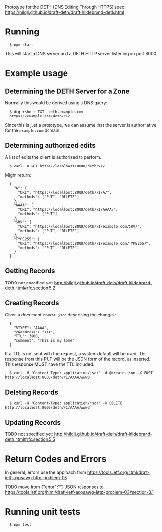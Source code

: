 Prototype for the DETH (DNS Editing Through HTTPS) spec:
https://hildjj.github.io/draft-deth/draft-hildebrand-deth.html

# Running
```
  $ npm start
```

This will start a DNS server and a DETH HTTP server listening on port 8000.

# Example usage

## Determining the DETH Server for a Zone

Normally this would be derived using a DNS query:
```
  $ dig +short TXT _deth.example.com
  https://example.com/deth/v1/
```

Since this is just a prototype, we can assume that the server is authoritative
for the `example.com` domain.

## Determining authorized edits

A list of edits the client is authorized to perform.
```
  $ curl -X GET http://localhost:8000/deth/v1/
```
Might return:
```
  {
    "A": {
      "URI": "https://localhost:8000/deth/v1/A/",
      "methods": ["PUT", "DELETE"]
    },
    "AAAA": {
      "URI": "https://localhost:8000/deth/v1/AAAA/",
      "methods": ["PUT"]
    },
    "SRV": {
      "URI": "https://localhost:8000/deth/v1/example.com/SRV/",
      "methods": ["PUT", "DELETE"]
    },
    "TYPE255": {
      "URI": "https://localhost:8000/deth/v1/example.com/TYPE255/",
      "methods": ["PUT", "DELETE"]
    }
  }
```

## Getting Records

TODO not specified yet:
http://hildjj.github.io/draft-deth/draft-hildebrand-deth.html#rfc.section.5.2

## Creating Records

Given a document `create.json` describing the changes:
```
  {
    "RTYPE": "AAAA",
    "v6address": "::1",
    "TTL": 3600,
    "comment": "This is my home"
  }
```
If a TTL is not sent with the request, a system default will be used. The response from this PUT will be the JSON form of the record, as inserted. This response MUST have the TTL included.
```
  $ curl -H "Content-Type: application/json" -d @create.json -X POST http://localhost:8000/deth/v1/AAAA/www3
```

## Deleting Records
```
  $ curl -H "Content-Type: application/json" -X DELETE http://localhost:8000/deth/v1/AAAA/www3
```

## Updating Records

TODO not specified yet:
http://hildjj.github.io/draft-deth/draft-hildebrand-deth.html#rfc.section.5.5

# Return Codes and Errors

In general, errors use the approach from https://tools.ietf.org/html/draft-ietf-appsawg-http-problem-03

TODO move from {"error":""} JSON responses to https://tools.ietf.org/html/draft-ietf-appsawg-http-problem-03#section-3.1

# Running unit tests
```
  $ npm test
```
